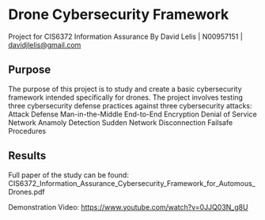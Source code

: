 # Drone Cybersecurity Framework
Project for CIS6372 Information Assurance
By David Lelis | N00957151 | davidjlelis@gmail.com

## Purpose
The purpose of this project is to study and create a basic cybersecurity framework intended specifically for drones. The project involves testing three cybersecurity defense practices
against three cybersecurity attacks:
  Attack                            Defense
  Man-in-the-Middle                 End-to-End Encryption
  Denial of Service                 Network Anamoly Detection
  Sudden Network Disconnection      Failsafe Procedures

## Results
Full paper of the study can be found: CIS6372_Information_Assurance_Cybersecurity_Framework_for_Automous_Drones.pdf

Demonstration Video: https://www.youtube.com/watch?v=0JJQ03N_g8U
